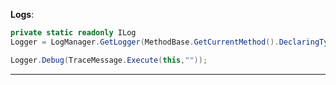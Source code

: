 ﻿__Logs__:

```csharp
private static readonly ILog 
Logger = LogManager.GetLogger(MethodBase.GetCurrentMethod().DeclaringType);
```

```csharp
Logger.Debug(TraceMessage.Execute(this,""));
```
---    